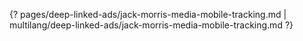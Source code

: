 {? pages/deep-linked-ads/jack-morris-media-mobile-tracking.md | multilang/deep-linked-ads/jack-morris-media-mobile-tracking.md ?}
